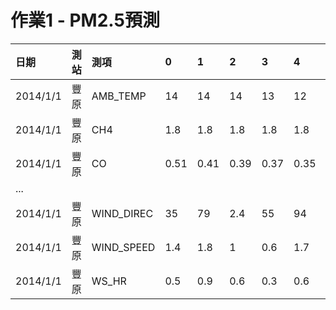 # 作業1 - PM2.5預測

|  日期     | 測站   | 測項       | 0    | 1    | 2    | 3    | 4    | 5    | 6    | 7    | 8    | 9    | 10   | 11   | 12   | 13   | 14   | 15   | 16   | 17   | 18   | 19   | 20   | 21   | 22   | 23   |
| :---------|:-------|:-----------|:-----|:-----|:-----|:-----|:-----|:-----|:-----|:-----|:-----|:-----|:-----|:-----|:-----|:-----|:-----|:-----|:-----|:-----|:-----|:-----|:-----|:-----|:-----|:-----|
|  2014/1/1 | 豐原   | AMB_TEMP   | 14   | 14   | 14   | 13   | 12   | 12   | 12   | 12   | 15   | 17   | 20   | 22   | 22   | 22   | 22   | 22   | 21   | 19   | 17   | 16   | 15   | 15   | 15   | 15   |
|  2014/1/1 | 豐原   | CH4        | 1.8  | 1.8  | 1.8  | 1.8  | 1.8  | 1.8  | 1.8  | 1.8  | 1.8  | 1.8  | 1.8  | 1.8  | 1.8  | 1.8  | 1.8  | 1.8  | 1.8  | 1.8  | 1.8  | 1.8  | 1.8  | 1.8  | 1.8  | 1.8  |
|  2014/1/1 | 豐原   | CO         | 0.51 | 0.41 | 0.39 | 0.37 | 0.35 | 0.3  | 0.37 | 0.47 | 0.78 | 0.74 | 0.59 | 0.52 | 0.41 | 0.4  | 0.37 | 0.37 | 0.47 | 0.69 | 0.56 | 0.45 | 0.38 | 0.35 | 0.36 | 0.32 |
|...|
|  2014/1/1 | 豐原   | WIND_DIREC | 35   | 79   | 2.4  | 55   | 94   | 116  | 106  | 94   | 232  | 153  | 283  | 269  | 290  | 316  | 313  | 305  | 291  | 124  | 119  | 118  | 114  | 108  | 102  | 111  |
|  2014/1/1 | 豐原   | WIND_SPEED | 1.4  | 1.8  | 1    | 0.6  | 1.7  | 2.5  | 2.5  | 2    | 0.6  | 0.8  | 1.6  | 1.9  | 2.1  | 3.3  | 2.5  | 2.2  | 1.4  | 2.2  | 2.8  | 3    | 2.6  | 2.7  | 2.1  | 2.1  |
|  2014/1/1 | 豐原   | WS_HR      | 0.5  | 0.9  | 0.6  | 0.3  | 0.6  | 1.9  | 2    | 2    | 0.5  | 0.3  | 0.8  | 1.2  | 2    | 2.6  | 2.1  | 2.1  | 1.9  | 1    | 2.5  | 2.5  | 2.8  | 2.6  | 2.4  | 2.3  |